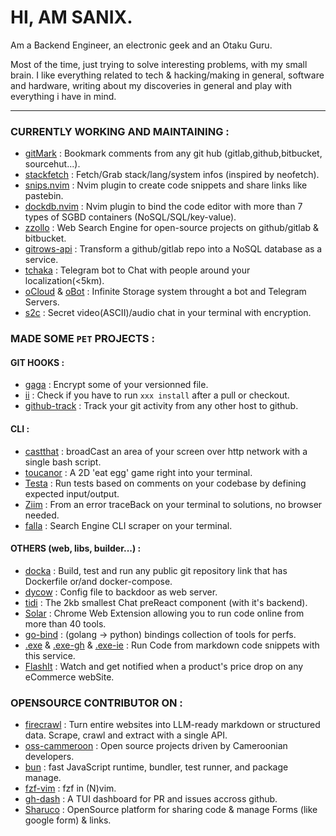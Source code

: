 # HI, AM SANIX.

Am a Backend Engineer, an electronic geek and an Otaku Guru.

Most of the time, just trying to solve interesting problems, with my small brain.
I like everything related to tech & hacking/making in general, software and hardware,
writing about my discoveries in general and play with everything i have in mind.

---

### CURRENTLY WORKING AND MAINTAINING :


- [gitMark](https://github.com/Sanix-Darker/gitmark) : Bookmark comments from any git hub (gitlab,github,bitbucket, sourcehut...).
- [stackfetch](https://github.com/Sanix-Darker/stackfetch) : Fetch/Grab stack/lang/system infos (inspired by neofetch).
- [snips.nvim](https://github.com/Sanix-Darker/snips.nvim) : Nvim plugin to create code snippets and share links like pastebin.
- [dockdb.nvim](https://github.com/Sanix-Darker/dockdb.nvim) : Nvim plugin to bind the code editor with more than 7 types of SGBD containers (NoSQL/SQL/key-value).
- [zzollo](https://github.com/Sanix-Darker/zzollo) : Web Search Engine for open-source projects on github/gitlab & bitbucket.
- [gitrows-api](https://github.com/Sanix-Darker/gitrowspack-api) : Transform a github/gitlab repo into a NoSQL database as a service.
- [tchaka](https://github.com/Sanix-Darker/tchaka) : Telegram bot to Chat with people around your localization(<5km).
- [oCloud](https://github.com/Sanix-Darker/ocloud) & [oBot](https://github.com/Sanix-Darker/obot) : Infinite Storage system throught a bot and Telegram Servers.
- [s2c](https://github.com/sanix-darker/s2c) : Secret video(ASCII)/audio chat in your terminal with encryption.


### MADE SOME **`PET`** PROJECTS :

#### GIT HOOKS :


- [gaga](https://github.com/Sanix-Darker/gaga) : Encrypt some of your versionned file.
- [ii](https://github.com/sanix-darker/ii) : Check if you have to run `xxx install` after a pull or checkout.
- [github-track](https://github.com/sanix-darker/github-track) : Track your git activity from any other host to github.


#### CLI :


- [castthat](https://github.com/Sanix-Darker/castthat) : broadCast an area of your screen over http network with a single bash script.
- [toucanor](https://github.com/Sanix-Darker/toucanor) : A 2D 'eat egg' game right into your terminal.
- [Testa](https://github.com/Sanix-Darker/testa) : Run tests based on comments on your codebase by defining expected input/output.
- [Ziim](https://github.com/Sanix-Darker/ziim) : From an error traceBack on your terminal to solutions, no browser needed.
- [falla](https://github.com/Sanix-Darker/falla) : Search Engine CLI scraper on your terminal.


#### OTHERS (web, libs, builder...) :


- [docka](https://github.com/Sanix-Darker/docka) : Build, test and run any public git repository link that has Dockerfile or/and docker-compose.
- [dycow](https://github.com/Sanix-Darker/dycow) : Config file to backdoor as web server.
- [tidi](https://github.com/Sanix-Darker/tidi) : The 2kb smallest Chat preReact component (with it's backend).
- [Solar](https://github.com/Sanix-Darker/solar) : Chrome Web Extension allowing you to run code online from more than 40 tools.
- [go-bind](https://github.com/Sanix-Darker/go_bind) : (golang -> python) bindings collection of tools for perfs.
- [.exe](https://github.com/Sanix-Darker/.exe) & [.exe-gh](https://github.com/Sanix-Darker/d-exe-action) & [.exe-ie](https://github.com/Sanix-Darker/d-exe-action-example) : Run Code from markdown code snippets with this service.
- [FlashIt](https://github.com/Sanix-Darker/flashit) : Watch and get notified when a product's price drop on any eCommerce webSite.


### OPENSOURCE CONTRIBUTOR ON :

- [firecrawl](https://github.com/mendableai/firecrawl) : Turn entire websites into LLM-ready markdown or structured data. Scrape, crawl and extract with a single API.
- [oss-cammeroon](https://github.com/osscameroon) :  Open source projects driven by Cameroonian developers.
- [bun](https://github.com/oven-sh/bun) : fast JavaScript runtime, bundler, test runner, and package manage.
- [fzf-vim](https://github.com/junegunn/fzf.vim) : fzf in (N)vim.
- [gh-dash](https://github.com/dlvhdr/gh-dash) : A TUI dashboard for PR and issues accross github.
- [Sharuco](https://github.com/ln-dev7/sharuco) : OpenSource platform for sharing code & manage Forms (like google form) & links.
